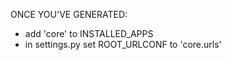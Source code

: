 ONCE YOU'VE GENERATED:

* add 'core' to INSTALLED_APPS
* in settings.py set ROOT_URLCONF to 'core.urls'
